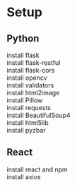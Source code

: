 # Setup

## Python
install flask\
install flask-restful\
install flask-cors\
install opencv\
install validators\
install html2image\
install Pillow\
install requests\
install BeautifulSoup4\
install html5lib\
install pyzbar

## React
install react and npm\
install axios

